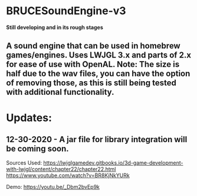 # BRUCESoundEngine-v3 #
 **Still developing and in its rough stages**
 
  A sound engine that can be used in homebrew games/engines. Uses LWJGL 3.x and parts of 2.x for ease of use with OpenAL.
  Note: The size is half due to the wav files, you can have the option of removing those, as this is still being tested
  with additional functionality.
-----------------------------------------------------------------------------------------------
# Updates:

  12-30-2020 - A jar file for library integration will be coming soon.
------------------------------------------------------------------------------------------------
Sources Used:
https://lwjglgamedev.gitbooks.io/3d-game-development-with-lwjgl/content/chapter22/chapter22.html
https://www.youtube.com/watch?v=BR8KjNkYURk


Demo: 
https://youtu.be/_Dbm2bvEp9k
